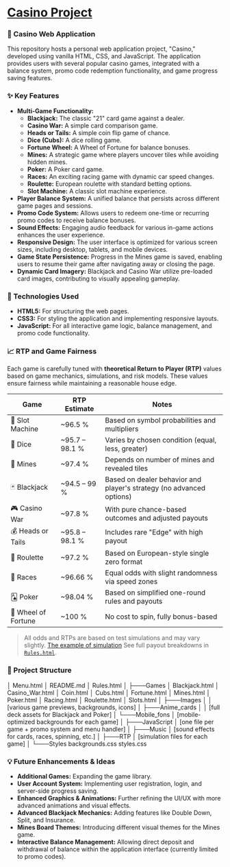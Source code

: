 # [Casino Project](https://volodars.github.io/Casino/Menu.html)
### 🎰 Casino Web Application

This repository hosts a personal web application project, "Casino," developed using vanilla HTML, CSS, and JavaScript. The application provides users with several popular casino games, integrated with a balance system, promo code redemption functionality, and game progress saving features.


### ✨ Key Features

* **Multi-Game Functionality:**
    * **Blackjack:** The classic "21" card game against a dealer.
    * **Casino War:** A simple card comparison game.
    * **Heads or Tails:** A simple coin flip game of chance.
    * **Dice (Cubs):** A dice rolling game.
    * **Fortune Wheel:** A Wheel of Fortune for balance bonuses.
    * **Mines:** A strategic game where players uncover tiles while avoiding hidden mines.
    * **Poker:** A Poker card game.
    * **Races:** An exciting racing game with dynamic car speed changes.
    * **Roulette:** European roulette with standard betting options.
    * **Slot Machine:** A classic slot machine experience.
* **Player Balance System:** A unified balance that persists across different game pages and sessions.
* **Promo Code System:** Allows users to redeem one-time or recurring promo codes to receive balance bonuses.
* **Sound Effects:** Engaging audio feedback for various in-game actions enhances the user experience.
* **Responsive Design:** The user interface is optimized for various screen sizes, including desktop, tablets, and mobile devices.
* **Game State Persistence:** Progress in the Mines game is saved, enabling users to resume their game after navigating away or closing the page.
* **Dynamic Card Imagery:** Blackjack and Casino War utilize pre-loaded card images, contributing to visually appealing gameplay.


### 🚀 Technologies Used

* **HTML5:** For structuring the web pages.
* **CSS3:** For styling the application and implementing responsive layouts.
* **JavaScript:** For all interactive game logic, balance management, and promo code functionality.


### 📈 RTP and Game Fairness

Each game is carefully tuned with **theoretical Return to Player (RTP)** values based on game mechanics, simulations, and risk models. These values ensure fairness while maintaining a reasonable house edge.

| Game               | RTP Estimate   | Notes                                                                 |
|--------------------|----------------|-----------------------------------------------------------------------|
| 🎰 Slot Machine     | ~96.5 %        | Based on symbol probabilities and multipliers                        |
| 🎲 Dice             | ~95.7 – 98.1 % | Varies by chosen condition (equal, less, greater)                    |
| 🧨 Mines            | ~97.4 %        | Depends on number of mines and revealed tiles                        |
| 🃏 Blackjack         | ~94.5 – 99 %   | Based on dealer behavior and player's strategy (no advanced options)|
| 🎮 Casino War        | ~97.8 %        | With pure chance-based outcomes and adjusted payouts                 |
| 💰 Heads or Tails   | ~95.8 – 98.1 % | Includes rare "Edge" with high payout                                |
| 🎯 Roulette          | ~97.2 %        | Based on European-style single zero format                           |
| 🐎 Races             | ~96.66 %       | Equal odds with slight randomness via speed zones                    |
| 🂡 Poker             | ~98.04 %       | Based on simplified one-round rules and payouts                      |
| 🎡 Wheel of Fortune | ~100 %         | No cost to spin, fully bonus-based                                   |

> All odds and RTPs are based on test simulations and may vary slightly. [The example of simulation](RTP/RTP.png)
> See full payout breakdowns in [`Rules.html`](Rules.html).


### 📁 Project Structure


│   Menu.html
│   README.md
│   Rules.html
│
├───Games
│       Blackjack.html
│       Casino\_War.html
│       Coin.html
│       Cubs.html
│       Fortune.html
│       Mines.html
│       Poker.html
│       Racing.html
│       Roulette.html
│       Slots.html
│
├───Images
│   │   \[various game previews, backgrounds, icons]
│   ├───Anime\_cards
│   │       \[full deck assets for Blackjack and Poker]
│   └───Mobile\_fons
│           \[mobile-optimized backgrounds for each game]
│
├───JavaScript
│       \[one file per game + promo system and menu handler]
│
├───Music
│       \[sound effects for cards, races, spinning, etc.]
│
├───RTP
│       \[simulation files for each game]
│
└───Styles
backgrounds.css
styles.css


### 💡 Future Enhancements & Ideas

* **Additional Games:** Expanding the game library.
* **User Account System:** Implementing user registration, login, and server-side progress saving.
* **Enhanced Graphics & Animations:** Further refining the UI/UX with more advanced animations and visual effects.
* **Advanced Blackjack Mechanics:** Adding features like Double Down, Split, and Insurance.
* **Mines Board Themes:** Introducing different visual themes for the Mines game.
* **Interactive Balance Management:** Allowing direct deposit and withdrawal of balance within the application interface (currently limited to promo codes).
```
